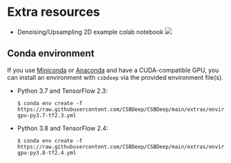 # Extra resources 


* Denoising/Upsampling 2D example colab notebook [![](https://colab.research.google.com/assets/colab-badge.svg)](https://colab.research.google.com/github/csbdeep/csbdeep/blob/main/extras/care_example_denoising_upsampling_2D_colab.ipynb)

## Conda environment

If you use [Miniconda](https://docs.conda.io/en/latest/miniconda.html) or [Anaconda](https://www.anaconda.com/distribution/) and have a CUDA-compatible GPU, you can install an environment with `csbdeep` via the provided environment file(s).

- Python 3.7 and TensorFlow 2.3:

  ```console
  $ conda env create -f https://raw.githubusercontent.com/CSBDeep/CSBDeep/main/extras/environment-gpu-py3.7-tf2.3.yml
  ```

- Python 3.8 and TensorFlow 2.4:

  ```console
  $ conda env create -f https://raw.githubusercontent.com/CSBDeep/CSBDeep/main/extras/environment-gpu-py3.8-tf2.4.yml
  ```
